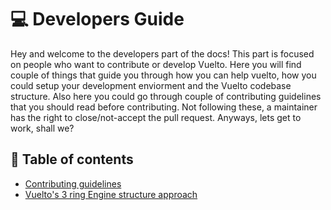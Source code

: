 # 💻 Developers Guide
Hey and welcome to the developers part of the docs! This part is focused on people who want to contribute or develop Vuelto. Here you will find couple of things that guide you through how you can help vuelto, how you could setup your development enviorment and the Vuelto codebase structure. Also here you could go through couple of contributing guidelines that you should read before contributing. Not following these, a maintainer has the right to close/not-accept the pull request. Anyways, lets get to work, shall we?

## 📑 Table of contents
- [Contributing guidelines](contribution.md)
- [Vuelto's 3 ring Engine structure approach](rings.md) 
